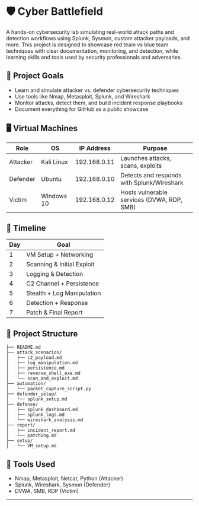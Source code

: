 # 🛡️ Cyber Battlefield

A hands-on cybersecurity lab simulating real-world attack paths and detection workflows using Splunk, Sysmon, custom attacker payloads, and more. This project is designed to showcase red team vs blue team techniques with clear documentation, monitoring, and detection, while learning skills and tools used by security professionals and adversaries.

## 🎯 Project Goals
- Learn and simulate attacker vs. defender cybersecurity techniques
- Use tools like Nmap, Metasploit, Splunk, and Wireshark
- Monitor attacks, detect them, and build incident response playbooks
- Document everything for GitHub as a public showcase

## 🖥️ Virtual Machines
| Role      | OS           | IP Address      | Purpose |
|-----------|--------------|----------------|---------|
| Attacker  | Kali Linux   | 192.168.0.11    | Launches attacks, scans, exploits |
| Defender  | Ubuntu       | 192.168.0.10    | Detects and responds with Splunk/Wireshark |
| Victim    | Windows 10   | 192.168.0.12    | Hosts vulnerable services (DVWA, RDP, SMB) |

## 📅 Timeline
| Day | Goal |
|-----|------|
| 1 | VM Setup + Networking |
| 2 | Scanning & Initial Exploit |
| 3 | Logging & Detection |
| 4 | C2 Channel + Persistence |
| 5 | Stealth + Log Manipulation |
| 6 | Detection + Response |
| 7 | Patch & Final Report |

## 📂 Project Structure

```cyber-battlefield/
├── README.md  
├── attack_scenarios/
│   ├── c2_payload.md  
│   ├── log_manipulation.md  
│   ├── persistence.md  
│   ├── reverse_shell_exe.md  
│   └── scan_and_exploit.md  
├── automation/  
│   └── packet_capture_script.py  
├── defender_setup/  
│   └── splunk_setup.md  
├── defense/  
│   ├── splunk_dashboard.md
│   ├── splunk_logs.md  
│   └── wireshark_analysis.md  
├── report/
│   ├── incident_report.md  
│   └── patching.md  
├── setup/  
│   └── VM_setup.md  
```

## 🧰 Tools Used
- Nmap, Metasploit, Netcat, Python (Attacker)
- Splunk, Wireshark, Sysmon (Defender)
- DVWA, SMB, RDP (Victim)

---
